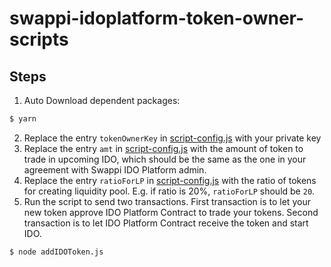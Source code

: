 # swappi-idoplatform-token-owner-scripts
## Steps
1. Auto Download dependent packages:
```bash
$ yarn
```
2. Replace the entry `tokenOwnerKey` in [script-config.js](script-config.js) with your private key
3. Replace the entry `amt` in [script-config.js](script-config.js) with the amount of token to trade in upcoming IDO, which should be the same as the one in your agreement with Swappi IDO Platform admin.
4. Replace the entry `ratioForLP` in [script-config.js](script-config.js) with the ratio of tokens for creating liquidity pool. E.g. if ratio is 20\%, `ratioForLP` should be `20`.
5. Run the script to send two transactions. First transaction is to let your new token approve IDO Platform Contract to trade your tokens. Second transaction is to let IDO Platform Contract receive the token and start IDO.
```bash
$ node addIDOToken.js
```